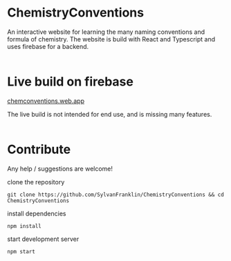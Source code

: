 # ChemistryConventions

An interactive website for learning the many naming conventions and formula of chemistry. The website is build with React and Typescript and uses firebase for a backend.
<br/>
<br/>

# Live build on firebase

[chemconventions.web.app](chemconventions.web.app)

The live build is not intended for end use, and is missing many features.
<br/>
<br/>

# Contribute

Any help / suggestions are welcome!
<br/>

clone the repository

    git clone https://github.com/SylvanFranklin/ChemistryConventions && cd ChemistryConventions

install dependencies

    npm install

start development server

    npm start
